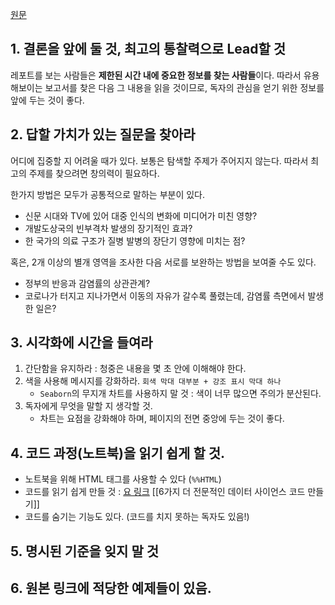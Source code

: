 
[원문](https://www.kaggle.com/code/jpmiller/creating-a-good-analytics-report/notebook)

## 1. 결론을 앞에 둘 것, 최고의 통찰력으로 Lead할 것
레포트를 보는 사람들은 **제한된 시간 내에 중요한 정보를 찾는 사람들**이다. 따라서 유용해보이는 보고서를 찾은 다음 그 내용을 읽을 것이므로, 독자의 관심을 얻기 위한 정보를 앞에 두는 것이 좋다.

## 2. 답할 가치가 있는 질문을 찾아라
어디에 집중할 지 어려울 때가 있다. 보통은 탐색할 주제가 주어지지 않는다. 따라서 최고의 주제를 찾으려면 창의력이 필요하다.  

한가지 방법은 모두가 공통적으로 말하는 부분이 있다.
- 신문 시대와 TV에 있어 대중 인식의 변화에 미디어가 미친 영향?
- 개발도상국의 빈부격차 발생의 장기적인 효과?
- 한 국가의 의료 구조가 질병 발병의 장단기 영향에 미치는 점?

혹은, 2개 이상의 별개 영역을 조사한 다음 서로를 보완하는 방법을 보여줄 수도 있다. 

- 정부의 반응과 감염률의 상관관계?
- 코로나가 터지고 지나가면서 이동의 자유가 갈수록 풀렸는데, 감염률 측면에서 발생한 일은?

## 3. 시각화에 시간을 들여라
1. 간단함을 유지하라 : 청중은 내용을 몇 초 안에 이해해야 한다.
2. 색을 사용해 메시지를 강화하라. `회색 막대 대부분 + 강조 표시 막대 하나`
	- `Seaborn`의 무지개 차트를 사용하지 말 것 : 색이 너무 많으면 주의가 분산된다.
3. 독자에게 무엇을 말할 지 생각할 것.
	- 차트는 요점을 강화해야 하며, 페이지의 전면 중앙에 두는 것이 좋다.

## 4. 코드 과정(노트북)을 읽기 쉽게 할 것.
- 노트북을 위해 HTML 태그를 사용할 수 있다 (`%%HTML`)
- 코드를 읽기 쉽게 만들 것 : [요 링크](https://www.kaggle.com/code/rtatman/six-steps-to-more-professional-data-science-code/notebook) [[6가지 더 전문적인 데이터 사이언스 코드 만들기]]
- 코드를 숨기는 기능도 있다. (코드를 치지 못하는 독자도 있음!)

## 5. 명시된 기준을 잊지 말 것

## 6. 원본 링크에 적당한 예제들이 있음.
